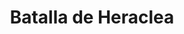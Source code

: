 ﻿---
title: "Batalla de Heraclea"
permalink: periodes_178.html
layout: periode
dataInici: -280
sidebar: periodes
pares:
  - id: 157
    title: "Guerras Pírricas"
    dataInici: "(-280)"
    dataFi: "(-275)"

fills:
jocsPrincipals:
jocsEscenaris:
jocsEpoca:
  - title: "SPQR"
    bggId: 21551
    escenari: "Heraclea"

  - title: "Ancient Battles Deluxe Expansion Kit 1: Elephants at War"
    bggId: 37563
    escenari: "Heraclea"

jocsEpocaEscenaris:
---
